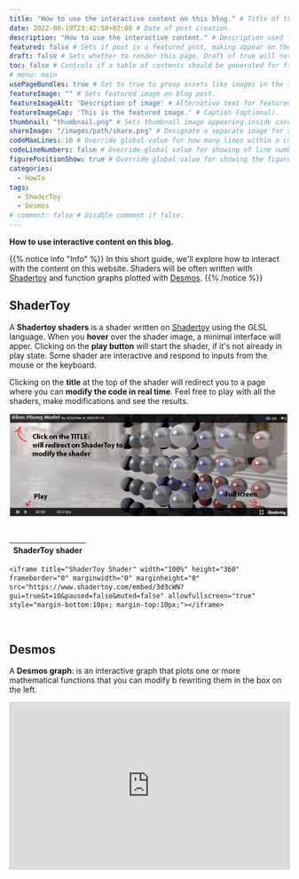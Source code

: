```yaml
---
title: "How to use the interactive content on this blog." # Title of the blog post.
date: 2022-08-19T23:42:50+02:00 # Date of post creation.
description: "How to use the interactive content." # Description used for search engine.
featured: false # Sets if post is a featured post, making appear on the home page side bar.
draft: false # Sets whether to render this page. Draft of true will not be rendered.
toc: false # Controls if a table of contents should be generated for first-level links automatically.
# menu: main
usePageBundles: true # Set to true to group assets like images in the same folder as this post.
featureImage: "" # Sets featured image on blog post.
featureImageAlt: 'Description of image' # Alternative text for featured image.
featureImageCap: 'This is the featured image.' # Caption (optional).
thumbnail: "thumbnail.png" # Sets thumbnail image appearing inside card on homepage.
shareImage: "/images/path/share.png" # Designate a separate image for social media sharing.
codeMaxLines: 10 # Override global value for how many lines within a code block before auto-collapsing.
codeLineNumbers: false # Override global value for showing of line numbers within code block.
figurePositionShow: true # Override global value for showing the figure label.
categories:
  - HowTo
tags:
  - ShaderToy
  - Desmos
# comment: false # Disable comment if false.
---
```


**How to use interactive content on this blog.**

{{% notice info "Info" %}}
In this short guide, we'll explore how to interact with the content on this website. Shaders will be often written with [Shadertoy](https://shadertoy.com/ "ShaderToy") and function graphs plotted with [Desmos](https://desmos.com/ "Desmos").
{{% /notice %}}

## ShaderToy

A **Shadertoy shaders** is a shader written on [Shadertoy](https://shadertoy.com/) using the GLSL language.
When you **hover** over the shader image, a minimal interface will apper. Clicking on the **play button** will start the shader, if it's not already in play state. 
Some shader are interactive and respond to inputs from the mouse or the keyboard.

Clicking on the **title** at the top of the shader will redirect you to a page 
where you can **modify the code in real time**. Feel free to play with all the shaders, make modifications and see the results.

![Example of the ShaderToy interface](howto-shadertoy.png)

<br />

ShaderToy shader |
--------|
	<iframe title="ShaderToy Shader" width="100%" height="360" frameborder="0" marginwidth="0" marginheight="0" src="https://www.shadertoy.com/embed/3d3cWN?gui=true&t=10&paused=false&muted=false" allowfullscreen="true" style="margin-bottom:10px; margin-top:10px;"></iframe>
	
<br />

## Desmos

A **Desmos graph**: is an interactive graph that plots one or more mathematical functions that you can modify b rewriting them in the box on the left.

<p><iframe src="https://www.desmos.com/calculator/qblbmqu0ln" width="100%" height="300" style="border: 1px solid #ccc" frameborder=0></iframe><p/>